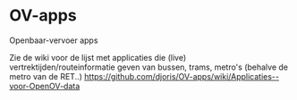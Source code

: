 OV-apps
=======

Openbaar-vervoer apps

Zie de wiki voor de lijst met applicaties die (live) vertrektijden/routeinformatie geven van bussen, trams, metro's (behalve de metro van de RET..)
https://github.com/djoris/OV-apps/wiki/Applicaties--voor-OpenOV-data
